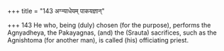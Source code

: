 +++
title = "143 अग्न्याधेयम् पाकयज्ञान्"

+++
143	He who, being (duly) chosen (for the purpose), performs the Agnyadheya, the Pakayagnas, (and) the (Srauta) sacrifices, such as the Agnishtoma (for another man), is called (his) officiating priest.